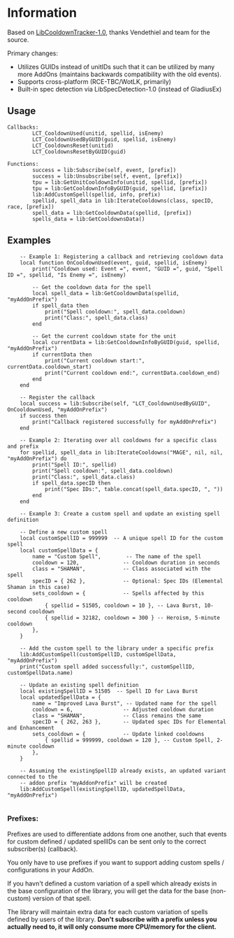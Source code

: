 # **Information**
Based on [LibCooldownTracker-1.0](https://github.com/vendethiel/LibCooldownTracker-10), thanks Vendethiel and team for the source.

Primary changes:
- Utilizes GUIDs instead of unitIDs such that it can be utilized by many more AddOns (maintains backwards compatibility with the old events).
- Supports cross-platform (RCE-TBC/WotLK, primarily)
- Built-in spec detection via LibSpecDetection-1.0 (instead of GladiusEx)

## **Usage**
```
Callbacks:
        LCT_CooldownUsed(unitid, spellid, isEnemy)
        LCT_CooldownUsedByGUID(guid, spellid, isEnemy)
        LCT_CooldownsReset(unitid)
        LCT_CooldownsResetByGUID(guid)

Functions:
        success = lib:Subscribe(self, event, [prefix])
        success = lib:Unsubscribe(self, event, [prefix])
        tpu = lib:GetUnitCooldownInfo(unitid, spellid, [prefix])
        tpu = lib:GetCooldownInfoByGUID(guid, spellid, [prefix])
        lib:AddCustomSpell(spellid, info, prefix)
        spellid, spell_data in lib:IterateCooldowns(class, specID, race, [prefix])
        spell_data = lib:GetCooldownData(spellid, [prefix])
        spells_data = lib:GetCooldownsData()
```
## **Examples**
```
    -- Example 1: Registering a callback and retrieving cooldown data
    local function OnCooldownUsed(event, guid, spellid, isEnemy)
        print("Cooldown used: Event =", event, "GUID =", guid, "Spell ID =", spellid, "Is Enemy =", isEnemy)
        
        -- Get the cooldown data for the spell
        local spell_data = lib:GetCooldownData(spellid, "myAddOnPrefix")
        if spell_data then
            print("Spell cooldown:", spell_data.cooldown)
            print("Class:", spell_data.class)
        end

        -- Get the current cooldown state for the unit
        local currentData = lib:GetCooldownInfoByGUID(guid, spellid, "myAddOnPrefix")
        if currentData then
            print("Current cooldown start:", currentData.cooldown_start)
            print("Current cooldown end:", currentData.cooldown_end)
        end
    end

    -- Register the callback
    local success = lib:Subscribe(self, "LCT_CooldownUsedByGUID", OnCooldownUsed, "myAddOnPrefix")
    if success then
        print("Callback registered successfully for myAddOnPrefix")
    end

    -- Example 2: Iterating over all cooldowns for a specific class and prefix
    for spellid, spell_data in lib:IterateCooldowns("MAGE", nil, nil, "myAddOnPrefix") do
        print("Spell ID:", spellid)
        print("Spell cooldown:", spell_data.cooldown)
        print("Class:", spell_data.class)
        if spell_data.specID then
            print("Spec IDs:", table.concat(spell_data.specID, ", "))
        end
    end

    -- Example 3: Create a custom spell and update an existing spell definition

    -- Define a new custom spell
    local customSpellID = 999999  -- A unique spell ID for the custom spell
    local customSpellData = {
        name = "Custom Spell",        -- The name of the spell
        cooldown = 120,              -- Cooldown duration in seconds
        class = "SHAMAN",            -- Class associated with the spell
        specID = { 262 },            -- Optional: Spec IDs (Elemental Shaman in this case)
        sets_cooldown = {            -- Spells affected by this cooldown
            { spellid = 51505, cooldown = 10 }, -- Lava Burst, 10-second cooldown
            { spellid = 32182, cooldown = 300 } -- Heroism, 5-minute cooldown
        },
    }
    
    -- Add the custom spell to the library under a specific prefix
    lib:AddCustomSpell(customSpellID, customSpellData, "myAddOnPrefix")
    print("Custom spell added successfully:", customSpellID, customSpellData.name)
    
    -- Update an existing spell definition
    local existingSpellID = 51505  -- Spell ID for Lava Burst
    local updatedSpellData = {
        name = "Improved Lava Burst", -- Updated name for the spell
        cooldown = 6,                -- Adjusted cooldown duration
        class = "SHAMAN",            -- Class remains the same
        specID = { 262, 263 },       -- Updated spec IDs for Elemental and Enhancement
        sets_cooldown = {            -- Update linked cooldowns
            { spellid = 999999, cooldown = 120 }, -- Custom Spell, 2-minute cooldown
        },
    }

    -- Assuming the existingSpellID already exists, an updated variant connected to the
    -- addon prefix "myAddonPrefix" will be created
    lib:AddCustomSpell(existingSpellID, updatedSpellData, "myAddOnPrefix")


```
### **Prefixes**:	

Prefixes are used to differentiate addons from one another, such that events for custom defined / updated spellIDs can be sent only to the correct subscriber(s) (callback). 

You only have to use prefixes if you want to support adding custom spells / configurations in your AddOn.

If you havn't defined a custom variation of a spell which already exists in the base configuration of the library, you will get the data for the base (non-custom) version of that spell.

The library will maintain extra data for each custom variation of spells defined by users of the library. **Don't subscribe with a prefix unless you actually need to, it will only consume more CPU/memory for the client.**

